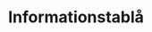 ---
title: 'Informationstablå'
symbol_image: '/images/symbols/bl/14.svg'
weight: 14
card: true
card_color: 'bg-symbol-red'
---